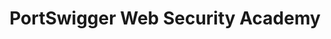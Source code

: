 ---
title: PortSwigger Web Security Academy
description: Learn to secure the web one step at a time, with our practical, interactive learning materials. Covering the latest research, and completely free.
url: https://portswigger.net/web-security/
image:
    # url: '/assets/images/cafe.png'
    # alt: 'Cafe'
tags: ['training', 'web']
listedDate: 2023-11-09
published: true
---